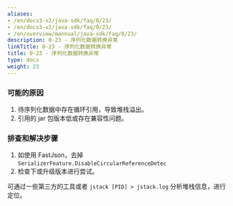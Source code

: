 ```yaml
---
aliases:
- /en/docs3-v2/java-sdk/faq/0/23/
- /en/docs3-v2/java-sdk/faq/0/23/
- /en/overview/mannual/java-sdk/faq/0/23/
description: 0-23 - 序列化数据转换异常
linkTitle: 0-23 - 序列化数据转换异常
title: 0-23 - 序列化数据转换异常
type: docs
weight: 23
---
```








### 可能的原因

1. 待序列化数据中存在循环引用，导致堆栈溢出。
2. 引用的 jar 包版本低或存在兼容性问题。

### 排查和解决步骤

1. 如使用 FastJson，去掉 `SerializerFeature.DisableCircularReferenceDetec`
2. 检查下或升级版本进行尝试。

可通过一些第三方的工具或者 `jstack [PID] > jstack.log` 分析堆栈信息，进行定位。
